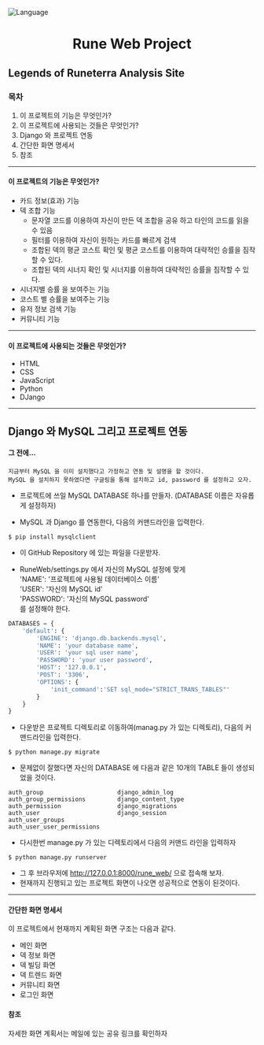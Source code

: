 ![Language](https://img.shields.io/badge/language-Python-blue)
<h1 align="center">Rune Web Project</h1>
<h2>Legends of Runeterra Analysis Site</h2>

<h3>목차</h3>

1. 이 프로젝트의 기능은 무엇인가?
2. 이 프로젝트에 사용되는 것들은 무엇인가?
3. Django 와 프로젝트 연동
4. 간단한 화면 명세서
5. 참조

---

<h4>이 프로젝트의 기능은 무엇인가?</h4>

* 카드 정보(효과) 기능
* 덱 조합 기능 
  * 문자열 코드를 이용하여 자신이 만든 덱 조합을 공유 하고 타인의 코드를 읽을 수 있음
  * 필터를 이용하여 자신이 원하는 카드를 빠르게 검색
  * 조합된 덱의 평균 코스트 확인 및 평균 코스트를 이용하여 대략적인 승률을 짐작할 수 있다.
  * 조합된 덱의 시너지 확인 및 시너지를 이용하여 대략적인 승률을 짐작할 수 있다.
* 시너지별 승률 을 보여주는 기능 
* 코스트 별 승률을 보여주는 기능
* 유저 정보 검색 기능
* 커뮤니티 기능

---

<h4>이 프로젝트에 사용되는 것들은 무엇인가?</h4>

* HTML
* CSS
* JavaScript
* Python
* DJango

---

<h2>Django 와 MySQL 그리고 프로젝트 연동</h2>

<h4>그 전에...</h4>

```text
지금부터 MySQL 을 이미 설치했다고 가정하고 연동 및 설명을 할 것이다.  
MySQL 을 설치하지 못하였다면 구글링을 통해 설치하고 id, password 를 설정하고 오자.  
```

* 프로젝트에 쓰일 MySQL DATABASE 하나를 만들자. (DATABASE 이름은 자유롭게 설정하자)

* MySQL 과 Django 를 연동한다, 다음의 커맨드라인을 입력한다.

```text
$ pip install mysqlclient
```

* 이 GitHub Repository 에 있는 파일을 다운받자.

* RuneWeb/settings.py 에서 자신의 MySQL 설정에 맞게  
'NAME': '프로젝트에 사용될 데이터베이스 이름'  
'USER': '자신의 MySQL id'  
'PASSWORD': '자신의 MySQL password'  
를 설정해야 한다.

```python
DATABASES = {
    'default': {
        'ENGINE': 'django.db.backends.mysql',
        'NAME': 'your database name',
        'USER': 'your sql user name',
        'PASSWORD': 'your user password',
        'HOST': '127.0.0.1',
        'POST': '3306',
        'OPTIONS': {
            'init_command':'SET sql_mode="STRICT_TRANS_TABLES"'
        }
    }
}
```

* 다운받은 프로젝트 디렉토리로 이동하여(manag.py 가 있는 디렉토리), 다음의 커맨드라인을 입력한다.

```text
$ python manage.py migrate
```

* 문제없이 잘했다면 자신의 DATABASE 에 다음과 같은 10개의 TABLE 들이 생성되었을 것이다.

```text
auth_group                     django_admin_log
auth_group_permissions         django_content_type
auth_permission                django_migrations
auth_user                      django_session
auth_user_groups
auth_user_user_permissions
```

* 다시한번 manage.py 가 있는 디렉토리에서 다음의 커맨드 라인을 입력하자

```text
$ python manage.py runserver
```

* 그 후 브라우저에 http://127.0.0.1:8000/rune_web/ 으로 접속해 보자.
* 현재까지 진행되고 있는 프로젝트 화면이 나오면 성공적으로 연동이 된것이다.

---

<h4>간단한 화면 명세서</h4>
이 프로젝트에서 현재까지 계획된 화면 구조는 다음과 같다.   
<br>

* 메인 화면
* 덱 정보 화면
* 덱 빌딩 화면
* 덱 트렌드 화면
* 커뮤니티 화면
* 로그인 화면

<h4>참조</h4>

자세한 화면 계획서는 메일에 있는 공유 링크를 확인하자  